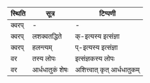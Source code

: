 | स्थिति | सूत्र | टिप्पणी |
| ----- | ------- | ------ |
| क्वरप् | - | - |
| क्वरप् | लशक्वतद्धिते | क्-इत्यस्य इत्संज्ञा |
| क्वरप् | हलन्त्यम् | प्-इत्यस्य इत्संज्ञा |
| वर | तस्य लोपः | इत्संज्ञकस्य लोपः |
| वर | आर्धधातुकं शेषः | अशित्त्वात् कृत् आर्धधातुकम् |
